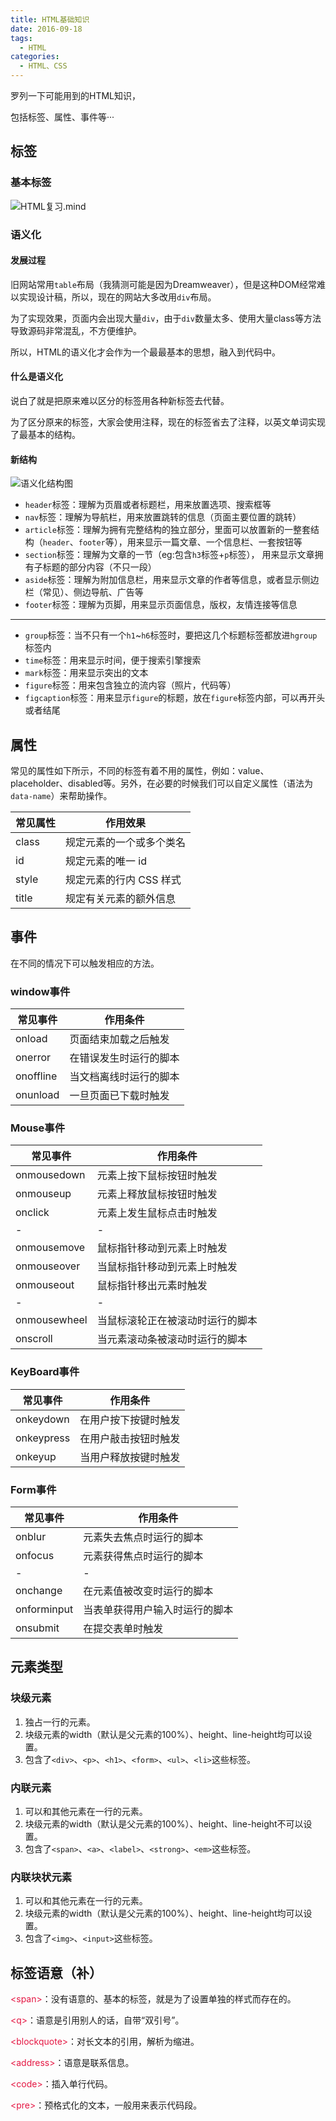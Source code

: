 ```yaml
---
title: HTML基础知识
date: 2016-09-18
tags: 
  - HTML
categories: 
  - HTML、CSS
---
```


罗列一下可能用到的HTML知识，

包括标签、属性、事件等···

<!-- more -->

## 标签

### 基本标签

<img src="http://odmo6x3ig.bkt.clouddn.com/16-9-17/10642533.jpg" class="full-image" title="HTML复习.mind"/>

### 语义化

#### 发展过程

旧网站常用`table`布局（我猜测可能是因为Dreamweaver），但是这种DOM经常难以实现设计稿，所以，现在的网站大多改用`div`布局。

为了实现效果，页面内会出现大量`div`，由于`div`数量太多、使用大量class等方法导致源码非常混乱，不方便维护。

所以，HTML的语义化才会作为一个最最基本的思想，融入到代码中。

#### 什么是语义化

说白了就是把原来难以区分的标签用各种新标签去代替。

为了区分原来的标签，大家会使用注释，现在的标签省去了注释，以英文单词实现了最基本的结构。

#### 新结构

![语义化结构图](http://odmo6x3ig.bkt.clouddn.com/16-9-18/79856766.jpg)

- `header`标签：理解为页眉或者标题栏，用来放置选项、搜索框等
- `nav`标签：理解为导航栏，用来放置跳转的信息（页面主要位置的跳转）
- `article`标签：理解为拥有完整结构的独立部分，里面可以放置新的一整套结构（`header`、`footer`等），用来显示一篇文章、一个信息栏、一套按钮等
- `section`标签：理解为文章的一节（eg:包含`h3`标签+`p`标签）， 用来显示文章拥有子标题的部分内容（不只一段）
- `aside`标签：理解为附加信息栏，用来显示文章的作者等信息，或者显示侧边栏（常见）、侧边导航、广告等
- `footer`标签：理解为页脚，用来显示页面信息，版权，友情连接等信息

---

- `group`标签：当不只有一个`h1`~`h6`标签时，要把这几个标题标签都放进`hgroup`标签内
- `time`标签：用来显示时间，便于搜索引擎搜索
- `mark`标签：用来显示突出的文本
- `figure`标签：用来包含独立的流内容（照片，代码等）
- `figcaption`标签：用来显示`figure`的标题，放在`figure`标签内部，可以再开头或者结尾

## 属性

常见的属性如下所示，不同的标签有着不用的属性，例如：value、placeholder、disabled等。另外，在必要的时候我们可以自定义属性（语法为`data-name`）来帮助操作。

|  常见属性   |  作用效果   |
| --- | --- |
|  class   |  规定元素的一个或多个类名   |
|  id   |  规定元素的唯一 id   |
|  style   |  规定元素的行内 CSS 样式   |
|  title   |  规定有关元素的额外信息   |

## 事件

在不同的情况下可以触发相应的方法。

### window事件

|  常见事件   | 作用条件  |
|  --------- | -----------------------  |
|  onload    |	页面结束加载之后触发  |
|  onerror	  | 在错误发生时运行的脚本  |
|  onoffline | 当文档离线时运行的脚本  |
|  onunload  | 一旦页面已下载时触发  |

### Mouse事件

|  常见事件      | 作用条件  |
|  - | -  |
|  onmousedown  | 元素上按下鼠标按钮时触发  |
|  onmouseup    | 元素上释放鼠标按钮时触发  |
|  onclick      | 元素上发生鼠标点击时触发  |
|  - | -  |
|  onmousemove  | 鼠标指针移动到元素上时触发  |
|  onmouseover  | 当鼠标指针移动到元素上时触发  |
|  onmouseout   | 鼠标指针移出元素时触发  |
|  -  | -  |
|  onmousewheel | 当鼠标滚轮正在被滚动时运行的脚本  |
|  onscroll     | 当元素滚动条被滚动时运行的脚本  |

### KeyBoard事件

|  常见事件    | 作用条件 |
|  ---------- | ------------------  |
|  onkeydown  | 在用户按下按键时触发  |
|  onkeypress | 在用户敲击按钮时触发  |
|  onkeyup    | 当用户释放按键时触发  |

### Form事件

|  常见事件     | 作用条件  |
|  - | -  |
|  onblur      | 元素失去焦点时运行的脚本  |
|  onfocus     | 元素获得焦点时运行的脚本  |
|  - | -  |
|  onchange    | 在元素值被改变时运行的脚本  |
|  onforminput | 当表单获得用户输入时运行的脚本  |
|  onsubmit    | 在提交表单时触发  |


## 元素类型

### 块级元素

1. 独占一行的元素。
2. 块级元素的width（默认是父元素的100%）、height、line-height均可以设置。
3. 包含了`<div>`、`<p>`、`<h1>`、`<form>`、`<ul>`、`<li>`这些标签。

### 内联元素

1. 可以和其他元素在一行的元素。
2. 块级元素的width（默认是父元素的100%）、height、line-height不可以设置。
3. 包含了`<span>`、`<a>`、`<label>`、`<strong>`、`<em>`这些标签。

### 内联块状元素

1. 可以和其他元素在一行的元素。
2. 块级元素的width（默认是父元素的100%）、height、line-height均可以设置。
3. 包含了`<img>`、`<input>`这些标签。

## 标签语意（补）

<span style="color:#E51743">\<span\></span>：没有语意的、基本的标签，就是为了设置单独的样式而存在的。

<span style="color:#E51743">\<q\></span>：语意是引用别人的话，自带“双引号”。

<span style="color:#E51743">\<blockquote\></span>：对长文本的引用，解析为缩进。

<span style="color:#E51743">\<address\></span>：语意是联系信息。

<span style="color:#E51743">\<code\></span>：插入单行代码。

<span style="color:#E51743">\<pre\></span>：预格式化的文本，一般用来表示代码段。